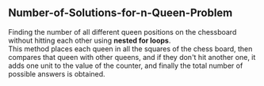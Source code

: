 ## Number-of-Solutions-for-n-Queen-Problem
Finding the number of all different queen positions on the chessboard without hitting each other using **nested for loops**.
<br/>This method places each queen in all the squares of the chess board, then compares that queen with other queens, and if they don't hit another one, it adds one unit to the value of the counter, and finally the total number of possible answers is obtained. 
